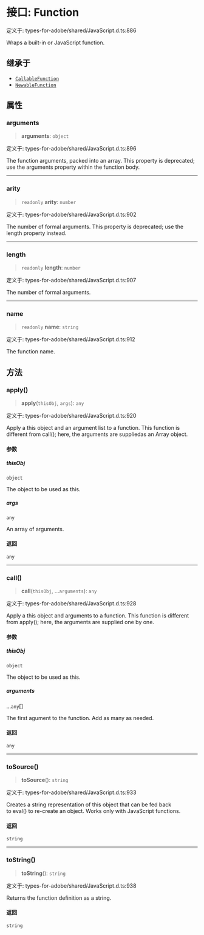 # 接口: Function

定义于: types-for-adobe/shared/JavaScript.d.ts:886

Wraps a built-in or JavaScript function.

## 继承于

- [`CallableFunction`](CallableFunction.md)
- [`NewableFunction`](NewableFunction.md)

## 属性

### arguments

> **arguments**: `object`

定义于: types-for-adobe/shared/JavaScript.d.ts:896

The function arguments, packed into an array.
This property is deprecated; use the arguments property within the function body.

***

### arity

> `readonly` **arity**: `number`

定义于: types-for-adobe/shared/JavaScript.d.ts:902

The number of formal arguments.
This property is deprecated; use the length property instead.

***

### length

> `readonly` **length**: `number`

定义于: types-for-adobe/shared/JavaScript.d.ts:907

The number of formal arguments.

***

### name

> `readonly` **name**: `string`

定义于: types-for-adobe/shared/JavaScript.d.ts:912

The function name.

## 方法

### apply()

> **apply**(`thisObj`, `args`): `any`

定义于: types-for-adobe/shared/JavaScript.d.ts:920

Apply a this object and an argument list to a function.
This function is different from call(); here, the arguments are suppliedas an Array object.

#### 参数

##### thisObj

`object`

The object to be used as this.

##### args

`any`

An array of arguments.

#### 返回

`any`

***

### call()

> **call**(`thisObj`, ...`arguments`): `any`

定义于: types-for-adobe/shared/JavaScript.d.ts:928

Apply a this object and arguments to a function.
This function is different from apply(); here, the arguments are supplied one by one.

#### 参数

##### thisObj

`object`

The object to be used as this.

##### arguments

...`any`[]

The first agument to the function. Add as many as needed.

#### 返回

`any`

***

### toSource()

> **toSource**(): `string`

定义于: types-for-adobe/shared/JavaScript.d.ts:933

Creates a string representation of this object that can be fed back to eval() to re-create an object. Works only with JavaScript functions.

#### 返回

`string`

***

### toString()

> **toString**(): `string`

定义于: types-for-adobe/shared/JavaScript.d.ts:938

Returns the function definition as a string.

#### 返回

`string`
